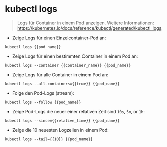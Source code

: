 # kubectl logs

> Logs für Container in einem Pod anzeigen.
> Weitere Informationen: <https://kubernetes.io/docs/reference/kubectl/generated/kubectl_logs>.

- Zeige Logs für einen Einzelcontainer-Pod an:

`kubectl logs {{pod_name}}`

- Zeige Logs für einen bestimmten Container in einem Pod an:

`kubectl logs --container {{container_name}} {{pod_name}}`

- Zeige Logs für alle Container in einem Pod an:

`kubectl logs --all-containers={{true}} {{pod_name}}`

- Folge den Pod-Logs (stream):

`kubectl logs --follow {{pod_name}}`

- Zeige Pod-Logs die neuer einer relativen Zeit sind `10s`, `5m`, or `1h`:

`kubectl logs --since={{relative_time}} {{pod_name}}`

- Zeige die 10 neuesten Logzeilen in einem Pod:

`kubectl logs --tail={{10}} {{pod_name}}`

